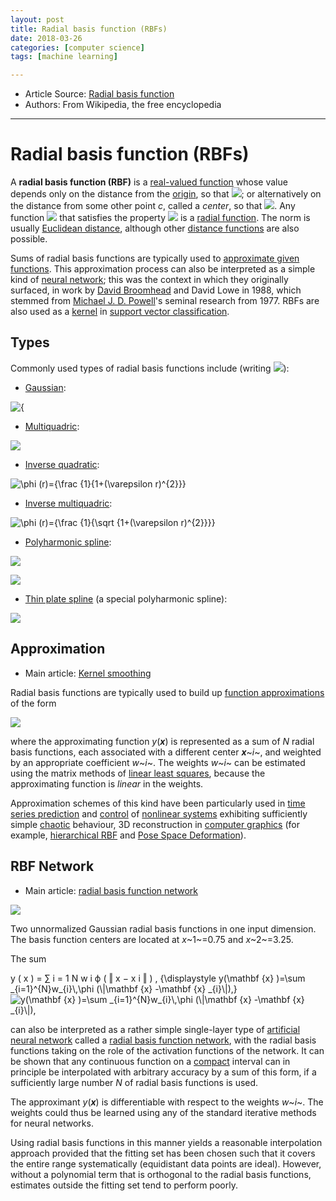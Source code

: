 ```yaml
---
layout: post
title: Radial basis function (RBFs)
date: 2018-03-26
categories: [computer science]
tags: [machine learning]

---
```


* Article Source: [Radial basis function](https://en.wikipedia.org/wiki/Radial_basis_function)
* Authors: From Wikipedia, the free encyclopedia

---

Radial basis function (RBFs)
========

A **radial basis function (RBF)** is a [real-valued function](https://en.wikipedia.org/wiki/Real-valued_function "Real-valued function") whose value
depends only on the distance from the
[origin](https://en.wikipedia.org/wiki/Origin_(mathematics) "Origin (mathematics)"), so that ![](https://wikimedia.org/api/rest_v1/media/math/render/svg/6d12a2dacd1864e64507532baaafaa627b6a5f14);
or alternatively on the distance from some other point *c*, called a
*center*, so that ![](https://wikimedia.org/api/rest_v1/media/math/render/svg/1a3edab3a2d723a6a57c052aa1382aa1003e55b1).
Any function ![](https://wikimedia.org/api/rest_v1/media/math/render/svg/72b1f30316670aee6270a28334bdf4f5072cdde4)
that satisfies the property ![](https://wikimedia.org/api/rest_v1/media/math/render/svg/6d12a2dacd1864e64507532baaafaa627b6a5f14)
is a [radial function](https://en.wikipedia.org/wiki/Radial_function "Radial function"). The
norm is usually [Euclidean
distance](https://en.wikipedia.org/wiki/Euclidean_distance "Euclidean distance"), although other
[distance functions](https://en.wikipedia.org/wiki/Distance_function "Distance function") are
also possible.

Sums of radial basis functions are typically used to [approximate given
functions](https://en.wikipedia.org/wiki/Function_approximation "Function approximation"). This
approximation process can also be interpreted as a simple kind of
[neural
network](https://en.wikipedia.org/wiki/Artificial_neural_network "Artificial neural network");
this was the context in which they originally surfaced, in work by
[David Broomhead](https://en.wikipedia.org/wiki/David_Broomhead "David Broomhead") and David
Lowe in 1988, which stemmed
from [Michael J. D.
Powell](https://en.wikipedia.org/wiki/Michael_J._D._Powell "Michael J. D. Powell")'s seminal
research from
1977.
RBFs are also used as a
[kernel](https://en.wikipedia.org/wiki/Radial_basis_function_kernel "Radial basis function kernel")
in [support vector
classification](https://en.wikipedia.org/wiki/Support_vector_machine "Support vector machine").

Types
------
Commonly used types of radial basis functions include (writing ![](https://wikimedia.org/api/rest_v1/media/math/render/svg/5324bd2f4b400968b2cc91466efffb754c504e9e)):

-   [Gaussian](https://en.wikipedia.org/wiki/Gaussian_function "Gaussian function"):

![{](https://wikimedia.org/api/rest_v1/media/math/render/svg/392a6c84ceb04527b95d96858e85c9db4b48cef5)

-   [Multiquadric](/w/index.php?title=Multiquadric&action=edit&redlink=1 "Multiquadric (page does not exist)"):

![](https://wikimedia.org/api/rest_v1/media/math/render/svg/77499abf6079a44b852af18818238dfe9afea002)

-   [Inverse
    quadratic](/w/index.php?title=Inverse_quadratic&action=edit&redlink=1 "Inverse quadratic (page does not exist)"):

![\\phi (r)={\\frac {1}{1+(\\varepsilon
r)\^{2}}}](https://wikimedia.org/api/rest_v1/media/math/render/svg/212325ac03d030a1d4d2c5aa66e5364c42d1e78c)

-   [Inverse
    multiquadric](/w/index.php?title=Inverse_multiquadric&action=edit&redlink=1 "Inverse multiquadric (page does not exist)"):

![\\phi (r)={\\frac {1}{\\sqrt
{1+(\\varepsilon
r)\^{2}}}}](https://wikimedia.org/api/rest_v1/media/math/render/svg/7927d57c097f24a59647fe64b647dd46ce2b9494)

-   [Polyharmonic
    spline](https://en.wikipedia.org/wiki/Polyharmonic_spline "Polyharmonic spline"):

![](https://wikimedia.org/api/rest_v1/media/math/render/svg/f11807be9213f88a51165f3913acbd1cc3ad75f3)

![](https://wikimedia.org/api/rest_v1/media/math/render/svg/763f10c1b059c13169b24e82f993061e8a079ae0)

-   [Thin plate spline](https://en.wikipedia.org/wiki/Thin_plate_spline "Thin plate spline") (a
    special polyharmonic spline):

![](https://wikimedia.org/api/rest_v1/media/math/render/svg/14290cc68e60735b1c2cf411e8bcde6f5203c427)


## Approximation

* Main article: [Kernel smoothing](https://en.wikipedia.org/wiki/Kernel_smoothing "Kernel smoothing")

Radial basis functions are typically used to build up [function approximations](https://en.wikipedia.org/wiki/Function_approximation "Function approximation")
of the form

![](https://wikimedia.org/api/rest_v1/media/math/render/svg/9b129b86be238293edd3331fac8937f0311c69a5)

where the approximating function *y*(***x***) is represented as a sum of
*N* radial basis functions, each associated with a different center
***x***~*i*~, and weighted by an appropriate coefficient *w*~*i*~. The
weights *w*~*i*~ can be estimated using the matrix methods of [linear
least squares](https://en.wikipedia.org/wiki/Weighted_least_squares "Weighted least squares"),
because the approximating function is *linear* in the weights.

Approximation schemes of this kind have been particularly
used in [time series
prediction](https://en.wikipedia.org/wiki/Time_series_prediction "Time series prediction") and
[control](https://en.wikipedia.org/wiki/Control_theory "Control theory") of [nonlinear
systems](https://en.wikipedia.org/wiki/Nonlinear_systems "Nonlinear systems") exhibiting
sufficiently simple [chaotic](https://en.wikipedia.org/wiki/Chaos_theory "Chaos theory")
behaviour, 3D reconstruction in [computer
graphics](https://en.wikipedia.org/wiki/Computer_graphics "Computer graphics") (for example,
[hierarchical RBF](https://en.wikipedia.org/wiki/Hierarchical_RBF "Hierarchical RBF") and [Pose
Space
Deformation](https://en.wikipedia.org/wiki/Pose_Space_Deformation "Pose Space Deformation")).

## RBF Network

* Main article: [radial basis function
network](https://en.wikipedia.org/wiki/Radial_basis_function_network "Radial basis function network")

[![](https://upload.wikimedia.org/wikipedia/commons/thumb/f/fb/Unnormalized_radial_basis_functions.svg/350px-Unnormalized_radial_basis_functions.svg.png)](https://en.wikipedia.org/wiki/File:Unnormalized_radial_basis_functions.svg)

[](https://en.wikipedia.org/wiki/File:Unnormalized_radial_basis_functions.svg "Enlarge")

Two unnormalized Gaussian radial basis functions in one input dimension.
The basis function centers are located at *x*~1~=0.75 and *x*~2~=3.25.

The sum

y ( x ) = ∑ i = 1 N w i ϕ ( ‖ x − x i ‖ ) , {\\displaystyle y(\\mathbf
{x} )=\\sum \_{i=1}\^{N}w\_{i}\\,\\phi (\\|\\mathbf {x} -\\mathbf {x}
\_{i}\\|),} ![y(\\mathbf {x} )=\\sum \_{i=1}\^{N}w\_{i}\\,\\phi
(\\|\\mathbf {x} -\\mathbf {x}
\_{i}\\|),](https://wikimedia.org/api/rest_v1/media/math/render/svg/9b129b86be238293edd3331fac8937f0311c69a5)

can also be interpreted as a rather simple single-layer type of
[artificial neural
network](https://en.wikipedia.org/wiki/Artificial_neural_network "Artificial neural network")
called a [radial basis function
network](https://en.wikipedia.org/wiki/Radial_basis_function_network "Radial basis function network"),
with the radial basis functions taking on the role of the activation
functions of the network. It can be shown that any continuous function
on a [compact](https://en.wikipedia.org/wiki/Compact_space "Compact space") interval can in
principle be interpolated with arbitrary accuracy by a sum of this form,
if a sufficiently large number *N* of radial basis functions is used.

The approximant *y*(***x***) is differentiable with respect to the
weights *w*~*i*~. The weights could thus be learned using any of the
standard iterative methods for neural networks.

Using radial basis functions in this manner yields a reasonable
interpolation approach provided that the fitting set has been chosen
such that it covers the entire range systematically (equidistant data
points are ideal). However, without a polynomial term that is orthogonal
to the radial basis functions, estimates outside the fitting set tend to
perform poorly.

